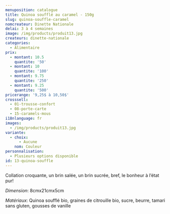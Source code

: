 ```yaml
---
menuposition: catalogue
title: Quinoa soufflé au caramel - 150g
slug: quinoa-souffle-caramel
nomcreateur: Dinette Nationale
delai: 3 à 4 semaines
image: /img/products/produit13.jpg
createurs: dinette-nationale
categories:
  - Alimentaire
prix:
  - montant: 10.5
    quantite: '50'
  - montant: 10
    quantite: '100'
  - montant: 9.75
    quantite: '250'
  - montant: 9.25
    quantite: '500'
pricerange: '9,25$ à 10,50$'
crosssell:
  - 01-trousse-confort
  - 08-porte-carte
  - 15-caramels-mous
i18nlanguage: fr
images:
  - /img/products/produit13.jpg
variante:
  - choix:
      - Aucune
    nom: Couleur
personnalisation:
  - Plusieurs options disponible
id: 13-quinoa-souffle
---
```

Collation croquante, un brin salée, un brin sucrée, bref, le bonheur à l’état pur!

_Dimension_: 8cmx21cmx5cm

*Matériaux*: Quinoa soufflé bio, graines de citrouille bio, sucre, beurre, tamari sans gluten, gousses de vanille


